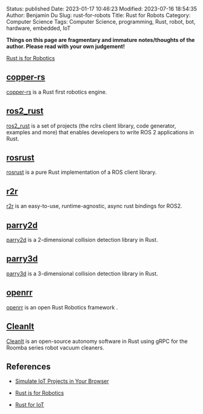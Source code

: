 Status: published
Date: 2023-01-17 10:46:23
Modified: 2023-07-16 18:54:35
Author: Benjamin Du
Slug: rust-for-robots
Title: Rust for Robots
Category: Computer Science
Tags: Computer Science, programming, Rust, robot, bot, hardware, embedded, IoT

**Things on this page are fragmentary and immature notes/thoughts of the author. Please read with your own judgement!**

[Rust is for Robotics](https://robotics.rs/)

## [copper-rs](https://github.com/copper-project/copper-rs)
[copper-rs](https://github.com/copper-project/copper-rs)
is a Rust first robotics engine.

## [ros2_rust](https://github.com/ros2-rust/ros2_rust)
[ros2_rust](https://github.com/ros2-rust/ros2_rust)
is a set of projects (the rclrs client library, code generator, examples and more) 
that enables developers to write ROS 2 applications in Rust.

## [rosrust](https://crates.io/crates/rosrust)
[rosrust](https://crates.io/crates/rosrust)
is a pure Rust implementation of a ROS client library.


## [r2r](https://crates.io/crates/r2r)
[r2r](https://crates.io/crates/r2r)
is an easy-to-use, runtime-agnostic, async rust bindings for ROS2.

## [parry2d](https://crates.io/crates/parry2d)
[parry2d](https://crates.io/crates/parry2d)
is a 2-dimensional collision detection library in Rust.

## [parry3d](https://crates.io/crates/parry3d)
[parry3d](https://crates.io/crates/parry3d)
is a 3-dimensional collision detection library in Rust.

## [openrr](https://crates.io/crates/openrr)
[openrr](https://crates.io/crates/openrr)
is an open Rust Robotics framework
.

## [CleanIt](https://github.com/Sollimann/CleanIt)
[CleanIt](https://github.com/Sollimann/CleanIt)
is an open-source autonomy software in Rust 
using gRPC for the Roomba series robot vacuum cleaners.

## References

- [Simulate IoT Projects in Your Browser](https://wokwi.com/)

- [Rust is for Robotics](https://robotics.rs/)

- [Rust for IoT](https://www.legendu.net/misc/blog/rust-for-iot)

